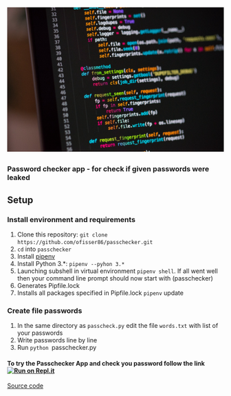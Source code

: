 # ![Password checker App](password-logo2.jpeg)

### Password checker app - for check if given passwords were leaked

## Setup

### Install environment and requirements

1. Clone this repository: `git clone https://github.com/ofisser86/passchecker.git`
2. `cd` into `passchecker`
3. Install [pipenv](https://github.com/pypa/pipenv)
4. Install Python 3.*:  `pipenv --pyhon 3.*`
5. Launching subshell in virtual environment `pipenv shell`. If all went well then your command line prompt should now start with (passchecker)
6. Generates Pipfile.lock
7. Installs all packages specified in Pipfile.lock `pipenv` update

### Create file passwords
1. In the same directory as `passcheck.py` edit the file `words.txt` with list of your passwords
2. Write passwords line by line
3. Run `python `passchecker.py

#### To try the Passchecker App and check you password follow the link  [![Run on Repl.it](https://repl.it/badge/github/ofisser86/passchecker)](https://replit.com/@ofisser86/passchecker-2)

[Source code](https://github.com/ofisser86/passchecker/blob/master/passcheck.py)
